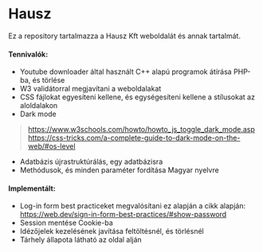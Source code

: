 # Hausz

Ez a repository tartalmazza a Hausz Kft weboldalát és annak tartalmát.

#### Tennivalók:

- Youtube downloader által használt C++ alapú programok átírása PHP-ba, és törlése
- W3 validátorral megjavítani a weboldalakat
- CSS fájlokat egyesíteni kellene, és egységesíteni kellene a stílusokat az aloldalakon
- Dark mode
> https://www.w3schools.com/howto/howto_js_toggle_dark_mode.asp
> https://css-tricks.com/a-complete-guide-to-dark-mode-on-the-web/#os-level
- Adatbázis újrastruktúrálás, egy adatbázisra
- Methódusok, és minden paraméter fordítása Magyar nyelvre


#### Implementált:

- Log-in form best practiceket megvalósítani ez alapján a cikk alapján: https://web.dev/sign-in-form-best-practices/#show-password
- Session mentése Cookie-ba
- Idézőjelek kezelésének javítása feltöltésnél, és törlésnél
- Tárhely állapota látható az oldal alján